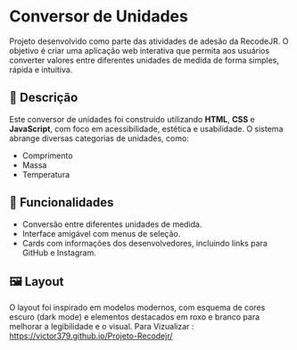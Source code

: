 # Conversor de Unidades

Projeto desenvolvido como parte das atividades de adesão da RecodeJR. O objetivo é criar uma aplicação web interativa que permita aos usuários converter valores entre diferentes unidades de medida de forma simples, rápida e intuitiva.

## 📌 Descrição

Este conversor de unidades foi construído utilizando **HTML**, **CSS** e **JavaScript**, com foco em acessibilidade, estética e usabilidade. O sistema abrange diversas categorias de unidades, como:

- Comprimento
- Massa
- Temperatura

## 🎯 Funcionalidades

- Conversão entre diferentes unidades de medida.
- Interface amigável com menus de seleção.
- Cards com informações dos desenvolvedores, incluindo links para GitHub e Instagram.

## 🖼️ Layout

O layout foi inspirado em modelos modernos, com esquema de cores escuro (dark mode) e elementos destacados em roxo e branco para melhorar a legibilidade e o visual.
Para Vizualizar : https://victor379.github.io/Projeto-Recodejr/

